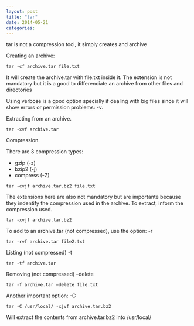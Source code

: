 ```yaml
---
layout: post
title: "tar"
date: 2014-05-21
categories:
---
```


tar is not a compression tool, it simply creates and archive

Creating an archive:


```
tar -cf archive.tar file.txt
```
      
It will create the archive.tar with file.txt inside it. The extension is not mandatory but it is a good to differenciate an archive from other files and directories

Using verbose is a good option specially if dealing with big files since it will show errors or permission problems: -v.

Extracting from an archive.


```
tar -xvf archive.tar
```
     
Compression.

There are 3 compression types:

* gzip (-z)
* bzip2 (-j)
* compress (-Z)

```
tar -cvjf archive.tar.bz2 file.txt
```

The extensions here are also not mandatory but are importante because they indentify the compression used in the archive.
To extract, inform the compression used.

```
tar -xvjf archive.tar.bz2
```
      
To add to an archive.tar (not compressed), use the option: -r


```
tar -rvf archive.tar file2.txt
```
      
Listing (not compressed) -t


```
tar -tf archive.tar
```
      
Removing (not compressed) –delete


```
tar -f archive.tar –delete file.txt
```
      
Another important option: -C


```
tar -C /usr/local/ -xjvf archive.tar.bz2
```
      
Will extract the contents from archive.tar.bz2 into /usr/local/